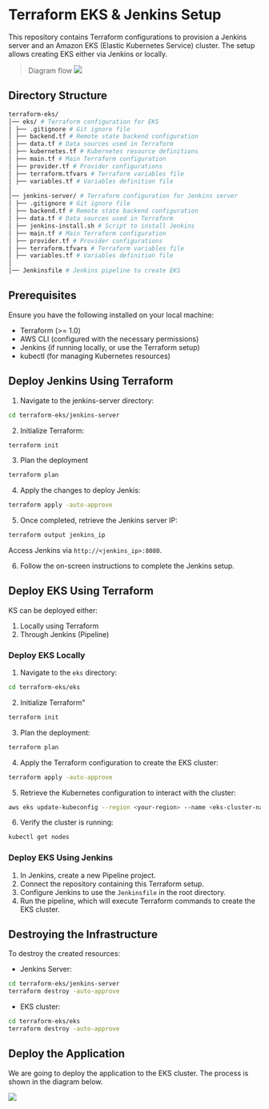 # Terraform EKS & Jenkins Setup

This repository contains Terraform configurations to provision a Jenkins server and an Amazon EKS (Elastic Kubernetes Service) cluster. The setup allows creating EKS either via Jenkins or locally.

> Diagram flow
> ![](https://github.com/user-attachments/assets/a6f927b8-ad9c-403b-9674-d23cb4eff425)

## Directory Structure

```bash
terraform-eks/
│── eks/ # Terraform configuration for EKS
│ ├── .gitignore # Git ignore file
│ ├── backend.tf # Remote state backend configuration
│ ├── data.tf # Data sources used in Terraform
│ ├── kubernetes.tf # Kubernetes resource definitions
│ ├── main.tf # Main Terraform configuration
│ ├── provider.tf # Provider configurations
│ ├── terraform.tfvars # Terraform variables file
│ ├── variables.tf # Variables definition file
│
│── jenkins-server/ # Terraform configuration for Jenkins server
│ ├── .gitignore # Git ignore file
│ ├── backend.tf # Remote state backend configuration
│ ├── data.tf # Data sources used in Terraform
│ ├── jenkins-install.sh # Script to install Jenkins
│ ├── main.tf # Main Terraform configuration
│ ├── provider.tf # Provider configurations
│ ├── terraform.tfvars # Terraform variables file
│ ├── variables.tf # Variables definition file
│
│── Jenkinsfile # Jenkins pipeline to create EKS
```

## Prerequisites

Ensure you have the following installed on your local machine:

-   Terraform (>= 1.0)
-   AWS CLI (configured with the necessary permissions)
-   Jenkins (if running locally, or use the Terraform setup)
-   kubectl (for managing Kubernetes resources)

## Deploy Jenkins Using Terraform

1. Navigate to the jenkins-server directory:

```bash
cd terraform-eks/jenkins-server
```

2. Initialize Terraform:

```bash
terraform init
```

3. Plan the deployment

```bash
terraform plan
```

4. Apply the changes to deploy Jenkis:

```bash
terraform apply -auto-approve
```

5. Once completed, retrieve the Jenkins server IP:

```bash
terraform output jenkins_ip
```

Access Jenkins via `http://<jenkins_ip>:8080`.

6. Follow the on-screen instructions to complete the Jenkins setup.

## Deploy EKS Using Terraform

KS can be deployed either:

1. Locally using Terraform
2. Through Jenkins (Pipeline)

### Deploy EKS Locally

1. Navigate to the `eks` directory:

```bash
cd terraform-eks/eks
```

2. Initialize Terraform"

```bash
terraform init
```

3. Plan the deployment:

```bash
terraform plan
```

4. Apply the Terraform configuration to create the EKS cluster:

```bash
terraform apply -auto-approve
```

5. Retrieve the Kubernetes configuration to interact with the cluster:

```bash
aws eks update-kubeconfig --region <your-region> --name <eks-cluster-name>
```

6. Verify the cluster is running:

```bash
kubectl get nodes
```

### Deploy EKS Using Jenkins

1. In Jenkins, create a new Pipeline project.
2. Connect the repository containing this Terraform setup.
3. Configure Jenkins to use the `Jenkinsfile` in the root directory.
4. Run the pipeline, which will execute Terraform commands to create the EKS cluster.

## Destroying the Infrastructure

To destroy the created resources:

-   Jenkins Server:

```bash
cd terraform-eks/jenkins-server
terraform destroy -auto-approve
```

-   EKS cluster:

```bash
cd terraform-eks/eks
terraform destroy -auto-approve
```

## Deploy the Application

We are going to deploy the application to the EKS cluster. The process is shown in the diagram below.

![](https://github.com/user-attachments/assets/d877a38a-bb24-4bdf-a75a-c0f21aa647ba)
